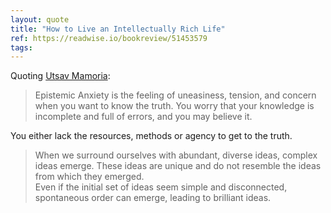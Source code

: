 ```yaml
---
layout: quote
title: "How to Live an Intellectually Rich Life"
ref: https://readwise.io/bookreview/51453579
tags:
---
```


Quoting [Utsav Mamoria](https://readwise.io/bookreview/51453579):

> Epistemic Anxiety is the feeling of uneasiness, tension, and concern when you want to know the truth. You worry that your knowledge is incomplete and full of errors, and you may believe it.

You either lack the resources, methods or agency to get to the truth.

> When we surround ourselves with abundant, diverse ideas, complex ideas emerge. These ideas are unique and do not resemble the ideas from which they emerged.  
Even if the initial set of ideas seem simple and disconnected, spontaneous order can emerge, leading to brilliant ideas.
